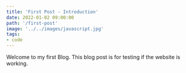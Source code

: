 ```yaml
---
title: 'First Post - Introduction'
date: 2022-01-02 09:00:00
path: '/first-post'
image: '../../images/javascript.jpg'
tags:
- code
---
```


Welcome to my first Blog. This blog post is for testing if the website is working.